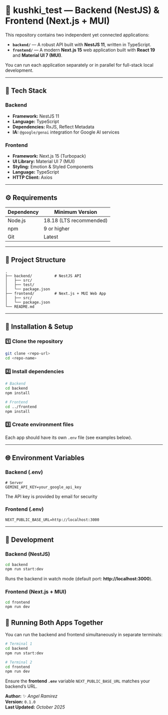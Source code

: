 # 🧱 kushki_test — Backend (NestJS) & Frontend (Next.js + MUI)

This repository contains two independent yet connected applications:

- **`backend/`** — A robust API built with **NestJS 11**, written in TypeScript.
- **`frontend/`** — A modern **Next.js 15** web application built with **React 19** and **Material UI 7 (MUI)**.

You can run each application separately or in parallel for full-stack local development.

---

## 🚀 Tech Stack

### **Backend**
- **Framework:** NestJS 11  
- **Language:** TypeScript  
- **Dependencies:** RxJS, Reflect Metadata  
- **IA:** `@google/genai` integration for Google AI services

### **Frontend**
- **Framework:** Next.js 15 (Turbopack)  
- **UI Library:** Material UI 7 (MUI)  
- **Styling:** Emotion & Styled Components  
- **Language:** TypeScript  
- **HTTP Client:** Axios

---

## ⚙️ Requirements

| Dependency | Minimum Version |
|-------------|----------------|
| Node.js     | 18.18 (LTS recommended) |
| npm         | 9 or higher |
| Git         | Latest |

---

## 📁 Project Structure

```
.
├── backend/          # NestJS API
│   ├── src/
│   ├── test/
│   └── package.json
├── frontend/         # Next.js + MUI Web App
│   ├── src/
│   └── package.json
└── README.md
```

---

## 🧩 Installation & Setup

### 1️⃣ Clone the repository
```bash
git clone <repo-url>
cd <repo-name>
```

### 2️⃣ Install dependencies
```bash
# Backend
cd backend
npm install

# Frontend
cd ../frontend
npm install
```

### 3️⃣ Create environment files

Each app should have its own `.env` file (see examples below).

---

## 🌐 Environment Variables

### **Backend (.env)**
```env
# Server
GEMINI_API_KEY=your_google_api_key
```
The API key is provided by email for security

### **Frontend (.env)**
```env
NEXT_PUBLIC_BASE_URL=http://localhost:3000
```

---

## 🧠 Development

### **Backend (NestJS)**
```bash
cd backend
npm run start:dev
```
Runs the backend in watch mode (default port: **http://localhost:3000**).


### **Frontend (Next.js + MUI)**
```bash
cd frontend
npm run dev
```

## 🧩 Running Both Apps Together

You can run the backend and frontend simultaneously in separate terminals:

```bash
# Terminal 1
cd backend
npm run start:dev

# Terminal 2
cd frontend
npm run dev
```

Ensure the **frontend `.env`** variable `NEXT_PUBLIC_BASE_URL` matches your backend’s URL.


**Author:** ✨ _Angel Ramirez_  
**Version:** `0.1.0`  
**Last Updated:** _October 2025_

